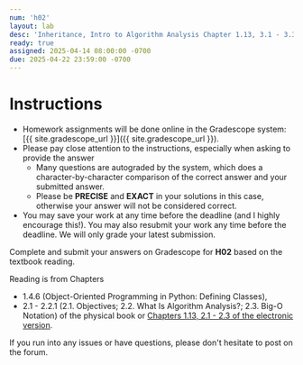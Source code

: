 ```yaml
---
num: 'h02'
layout: lab
desc: 'Inheritance, Intro to Algorithm Analysis Chapter 1.13, 3.1 - 3.3'
ready: true
assigned: 2025-04-14 08:00:00 -0700
due: 2025-04-22 23:59:00 -0700
---
```


# Instructions

- Homework assignments will be done online in the Gradescope system: [{{ site.gradescope_url }}]({{ site.gradescope_url }}).
- Please pay close attention to the instructions, especially when asking to provide the answer
  - Many questions are autograded by the system, which does a character-by-character comparison of the correct answer and your submitted answer.
  - Please be **PRECISE** and **EXACT** in your solutions in this case, otherwise your answer will not be considered correct.
- You may save your work at any time before the deadline (and I highly encourage this!). You may also resubmit your work any time before the deadline. We will only grade your latest submission.

Complete and submit your answers on Gradescope for **H02** based on the textbook reading.

Reading is from Chapters 
- 1.4.6 (Object-Oriented Programming in Python: Defining Classes),
- 2.1 - 2.2.1 (2.1. Objectives; 2.2. What Is Algorithm Analysis?; 2.3. Big-O Notation) of the physical book
or [Chapters 1.13, 2.1 - 2.3 of the electronic version](https://runestone.academy/ns/books/published/pythonds/index.html).

If you run into any issues or have questions, please don't hesitate to post on the forum.
